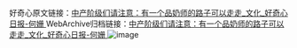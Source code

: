 好奇心原文链接：[中产阶级们请注意：有一个品奶师的路子可以走走_文化_好奇心日报-何姗 ](https://www.qdaily.com/articles/11104.html)
WebArchive归档链接：[中产阶级们请注意：有一个品奶师的路子可以走走_文化_好奇心日报-何姗 ](http://web.archive.org/web/20170817015058/http://www.qdaily.com:80/articles/11104.html)
![image](http://ww3.sinaimg.cn/large/007d5XDply1g3wcttycunj30u03fa4qp)